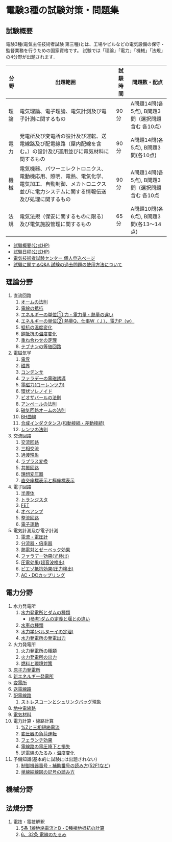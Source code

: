 # 電験3種の試験対策・問題集

## 試験概要

電験3種(電気主任技術者試験 第三種)とは、工場やビルなどの電気設備の保守・監督業務を行うための国家資格です。
試験では「理論」「電力」「機械」「法規」の4分野が出題されます.

分野|出題範囲|試験時間|問題数・配点
--|--|--|--
理論|電気理論、電子理論、電気計測及び電子計測に関するもの|90分|A問題14問(各5点), B問題3問（選択問題含む 各10点)
電力|発電所及び変電所の設計及び運転、送電線路及び配電線路（屋内配線を含む。）の設計及び運用並びに電気材料に関するもの|90分|A問題14問(各5点), B問題3問{各10点)
機械|電気機器、パワーエレクトロニクス、電動機応用、照明、電熱、電気化学、電気加工、自動制御、メカトロニクス並びに電力システムに関する情報伝送及び処理に関するもの|90分|A問題14問(各5点), B問題3問（選択問題含む 各10点
法規|電気法規（保安に関するものに限る）及び電気施設管理に関するもの|65分|A問題10問(各6点), B問題3問(各13～14点)

- [試験概要(公式HP)](https://www.shiken.or.jp/examination/e-chief03.html)
- [試験日程(公式HP)](https://www.shiken.or.jp/schedule/)
- [電気技術者試験センター 個人申込ページ](https://moshikomi-shiken.jp/ecee/user/public/)
- [試験に関するQ&A 試験の過去問題の使用方法について](https://www.shiken.or.jp/qa.html#q8)

## 理論分野

1. 直流回路
    1. [オームの法則](./riron/1-1-ohms-law.md)
    1. [電線の抵抗](./riron/1-2-wire-resistance.md)
    1. [エネルギーの単位① 力・電力量・熱量の違い](./riron/1-3-power-amount-of-power-heat.md)
    1. [エネルギーの単位② 熱量Q、仕事W（Ｊ）、電力P（w）](./riron/1-4-q-w-p.md)
    1. [抵抗の温度変化](./riron/1-5-doutai-teikou-ondo.md)
    1. [銅抵抗の温度変化](./riron/1-5-1-copper-teikou-ondo.md)
    1. [重ね合わせの定理](./riron/1-6-superposition-theorem.md)
    1. [テブナンの等価回路](./riron/1-7-thevenins-theorem.md)
1. 電磁気学
    1. [電界](./riron/2-1-denkai.md)
    1. [磁界](./riron/2-2-jikai.md)
    1. [コンデンサ](./riron/2-3-electrostatic-capacity.md)
    1. [ファラデーの電磁誘導](./riron/2-4-faradays-electromagnetic-induction.md)
    1. [電磁力(ローレンツ力)](./riron/2-5-lorentz-force.md)
    1. [環状ソレノイド](./riron/2-6-annular-solenoid.md)
    1. [ビオザバールの法則](./riron/2-7-biot-savart-low.md)
    1. [アンペールの法則](./riron/2-8-amperes-circuital-law.md)
    1. [磁気回路オームの法則](./riron/2-9-jiki-kairo-ohms-law.md)
    1. [BH曲線](./riron/2-10-bh-curve.md)
    1. [合成インダクタンス(和動接続・差動接続)](./riron/2-11-combined-inductance.md) 
    1. [レンツの法則](./riron/2-12-lenzs-law.md) 
1. 交流回路
    1. [交流回路](./riron/3-1-koryu.md)
    1. [三相交流](./riron/3-2-sanso-koryu.md)
    1. [過渡現象](./riron/3-3-katogensho.md)
    1. [ラプラス変換](./riron/3-4-laplace-transform-table-formula.md)
    1. [共振回路](./riron/3-5-resonant-circuit.md)
    1. [理想変圧器](./riron/3-6-risou-henatsuki-genri-shiki.md)
    1. [直交座標表示と極座標表示](./riron/3-7-rectangular-and-polar-coordinate.md)
1. 電子回路
    1. [半導体](./riron/4-1-semiconductor.md)
    1. [トランジスタ](./riron/4-2-transistor.md)
    1. [FET](./riron/4-3-fet.md)
    1. [オペアンプ](./riron/4-4-op-amp.md)
    1. [整流回路](./riron/4-5-rectifier-circuit.md)
    1. [電子運動](./riron/4-6-relectronic-movement.md)
1. 電気計測及び電子計測
    1. [電流・電圧計](./riron/5-1-current-Voltmeter.md)
    1. [分流器・倍率器](./riron/5-2-current-shunt-multiplier.md)
    1. [熱電対とゼーベック効果](./riron/5-3-thermocouple.md)
    1. [ファラデー効果(光検出)](./riron/5-4-faraday-effect.md)
    1. [圧電効果(超音波検出)](./riron/5-5-piezoelectric-effect.md)
    1. [ピエゾ抵抗効果(圧力検出)](./riron/5-6-piezoresistance-effect.md)
    1. [AC・DCカップリング](./riron/5-7-ac-dc-coupling.md)

## 電力分野

1. 水力発電所
    1. [水力発電所とダムの種類](./denryoku/1-1-suiryoku-dam.md)
        - [(参考)ダムの定義と堰との違い](./denryoku/1-1-1-suiryoku-sanko-dam-history.md)
    1. [水車の種類](./denryoku/1-2-suiryoku-suisha.md)
    1. [水力学(ベルヌーイの定理)](./denryoku/1-3-suiryoku-suirikigaku.md)
    1. [水力発電所の発電出力](./denryoku/1-4-suiryoku-hatsuden.md)
1. 火力発電所
    1. [火力発電所の種類](./denryoku/2-1-karyoku-shurui.md)
    1. [火力発電所の出力](./denryoku/2-2-karyoku-shutsuryoku.md)
    1. [燃料と環境対策](./denryoku/2-3-karyoku-nenryo-kankyo.md)
1. [原子力発電所](./denryoku/3-1-nuclear-power.md)
1. [新エネルギー発電所](./denryoku/4-1-new-energy.md)
1. [変電所](./denryoku/5-1-substation.md)
1. [送電線路](./denryoku/6-1-sodensenro.md)
1. [配電線路](./denryoku/7-1-haidensenro.md)
    1. [ストレスコーンとシュリンクバッグ現象](./denryoku/7-2-shrink-back-stress-cone.md)
1. [地中電線路](./denryoku/8-1-chichu-densenro.md)
1. [電気材料](./denryoku/9-1-denki-zairyo.md)
1. 電力計算・線路計算
    1. [%Zと三相短絡電流](./denryoku/10-1-%Z.md)
    1. [変圧器の負荷運転](./denryoku/10-2-trans-overload-operation.md)
    1. [フェランチ効果](./denryoku/10-3-ferranti-effect.md)
    1. [電線路の電圧降下と損失](./denryoku/10-4-densenro-denatsukoka-sonshitsu.md)
    1. [送電線のたるみ・温度変化](./hoki/dengi-6-32-densen-huatsu.md)
1. 予備知識(基本的に試験には出題されない)
    1. [制御機器番号・補助番号の読み方(52F1など)](./denryoku/5-1-1-symbol-equipment-number.md)
    1. [単線結線図の記号の読み方](./denryoku/5-1-2-symbol-of-single-line-diagram.md)

## 機械分野



## 法規分野

1. 電技・電技解釈
    1. [5条 1線地絡電流とB・D種接地抵抗の計算](./hoki/dengi-5-single-line-to-ground-fault-current)
    1. [6、32条 電線のたるみ](./hoki/dengi-6-32-densen-huatsu.md)



